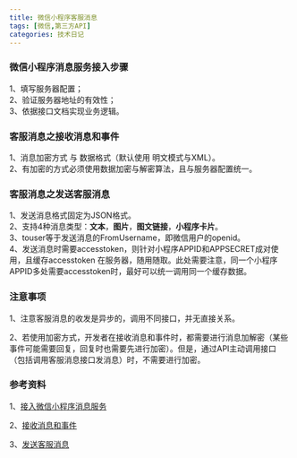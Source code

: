```yaml
---
title: 微信小程序客服消息
tags: [微信,第三方API]
categories: 技术日记
---
```


### 微信小程序消息服务接入步骤

1、填写服务器配置；<br>
2、验证服务器地址的有效性；<br>
3、依据接口文档实现业务逻辑。

### 客服消息之接收消息和事件

1、消息加密方式 与 数据格式（默认使用 明文模式与XML）。<br>
2、有加密的方式必须使用数据加密与解密算法，且与服务器配置统一。

### 客服消息之发送客服消息

1、发送消息格式固定为JSON格式。<br>
2、支持4种消息类型：**文本**，**图片**，**图文链接**，**小程序卡片**。<br>
3、touser等于发送消息的FromUsername，即微信用户的openid。<br>
4、发送消息时需要accesstoken，则针对小程序APPID和APPSECRET成对使用，且缓存accesstoken 在服务器，随用随取。此处需要注意，同一个小程序APPID多处需要accesstoken时，最好可以统一调用同一个缓存数据。

### 注意事项
1、注意客服消息的收发是异步的，调用不同接口，并无直接关系。

2、若使用加密方式，开发者在接收消息和事件时，都需要进行消息加解密（某些事件可能需要回复，回复时也需要先进行加密）。但是，通过API主动调用接口（包括调用客服消息接口发消息）时，不需要进行加密。

### 参考资料

1、[接入微信小程序消息服务](https://developers.weixin.qq.com/miniprogram/dev/api/custommsg/callback_help.html)

2、[接收消息和事件](https://developers.weixin.qq.com/miniprogram/dev/api/custommsg/receive.html)

3、[发送客服消息](https://developers.weixin.qq.com/miniprogram/dev/api/custommsg/conversation.html)

